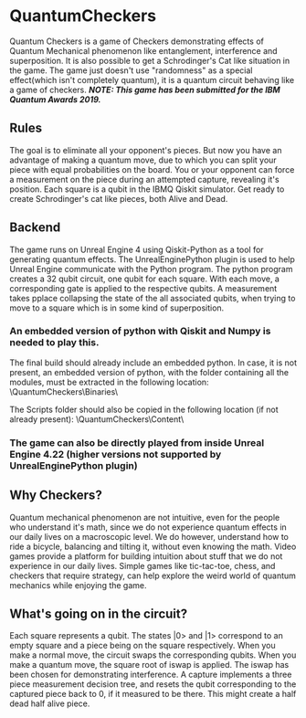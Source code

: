 # QuantumCheckers
 Quantum Checkers is a game of Checkers demonstrating effects of Quantum Mechanical phenomenon like entanglement, interference and superposition. It is also possible to get a Schrodinger's Cat like situation in the game. The game just doesn't use "randomness" as a special effect(which isn't completely quantum), it is a quantum circuit behaving like a game of checkers.
 ***NOTE: This game has been submitted for the IBM Quantum Awards 2019.***
 
## Rules

The goal is to eliminate all your opponent's pieces. But now you have an advantage of making a quantum move, due to which you can split your piece with equal probabilities on the board. You or your opponent can force a measurement on the piece during an attempted capture, revealing it's position. Each square is a qubit in the IBMQ Qiskit simulator.  Get ready to create Schrodinger's cat like pieces, both Alive and Dead.

## Backend

The game runs on Unreal Engine 4 using Qiskit-Python as a tool for generating quantum effects. The UnrealEnginePython plugin is used to help Unreal Engine communicate with the Python program. The python program creates a 32 qubit circuit, one qubit for each square. With each move, a corresponding gate is applied to the respective qubits. A measurement takes pplace collapsing the state of the all associated qubits, when trying to move to a square which is in some kind of superposition.
### An embedded version of python with Qiskit and Numpy is needed to play this.

The final build should already include an embedded python. In case, it is not present, an embedded version of python, with the folder containing all the modules, must be extracted in the following location: <GameFolder>\QuantumCheckers\Binaries\

The Scripts folder should also be copied in the following location (if not already present): <GameFolder>\QuantumCheckers\Content\
 
 ### The game can also be directly played from inside Unreal Engine 4.22 (higher versions not supported by UnrealEnginePython plugin)


## Why Checkers?
Quantum mechanical phenomenon are not intuitive, even for the people who understand it's math, since we do not experience quantum effects in our daily lives on a macroscopic level. We do however, understand how to ride a bicycle, balancing and tilting it, without even knowing the math. Video games provide a platform for building intuition about stuff that we do not experience in our daily lives. Simple games like tic-tac-toe, chess, and checkers that require strategy, can help explore the weird world of quantum mechanics while enjoying the game.

## What's going on in the circuit?

Each square represents a qubit. The states |0> and |1> correspond to an empty square and a piece being on the square respectively.
When you make a normal move, the circuit swaps the corresponding qubits. When you make a quantum move, the square root of iswap is applied. The iswap has been chosen for demonstrating interference. A capture implements a three piece measurement decision tree, and resets the qubit corresponding to the captured piece back to 0, if it measured to be there. This might create a half dead half alive piece. 

 
